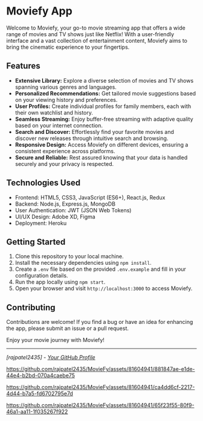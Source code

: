 # Moviefy App

Welcome to Moviefy, your go-to movie streaming app that offers a wide range of movies and TV shows just like Netflix! With a user-friendly interface and a vast collection of entertainment content, Moviefy aims to bring the cinematic experience to your fingertips.

## Features

- **Extensive Library:** Explore a diverse selection of movies and TV shows spanning various genres and languages.
- **Personalized Recommendations:** Get tailored movie suggestions based on your viewing history and preferences.
- **User Profiles:** Create individual profiles for family members, each with their own watchlist and history.
- **Seamless Streaming:** Enjoy buffer-free streaming with adaptive quality based on your internet connection.
- **Search and Discover:** Effortlessly find your favorite movies and discover new releases through intuitive search and browsing.
- **Responsive Design:** Access Moviefy on different devices, ensuring a consistent experience across platforms.
- **Secure and Reliable:** Rest assured knowing that your data is handled securely and your privacy is respected.

## Technologies Used

- Frontend: HTML5, CSS3, JavaScript (ES6+), React.js, Redux
- Backend: Node.js, Express.js, MongoDB
- User Authentication: JWT (JSON Web Tokens)
- UI/UX Design: Adobe XD, Figma
- Deployment: Heroku

## Getting Started

1. Clone this repository to your local machine.
2. Install the necessary dependencies using `npm install`.
3. Create a `.env` file based on the provided `.env.example` and fill in your configuration details.
4. Run the app locally using `npm start`.
5. Open your browser and visit `http://localhost:3000` to access Moviefy.

## Contributing

Contributions are welcome! If you find a bug or have an idea for enhancing the app, please submit an issue or a pull request.

Enjoy your movie journey with Moviefy!

---

*[rajpatel2435] - [Your GitHub Profile](https://github.com/rajpatel2435/MovieFy)*



https://github.com/rajpatel2435/MovieFy/assets/81604941/881847ae-e1de-44e4-b2bd-070a4caebe75



https://github.com/rajpatel2435/MovieFy/assets/81604941/ca4dd6cf-2217-4d44-b7a5-fd6702795e7d



https://github.com/rajpatel2435/MovieFy/assets/81604941/65f23f55-80f9-46a1-aa11-1f035267f922

